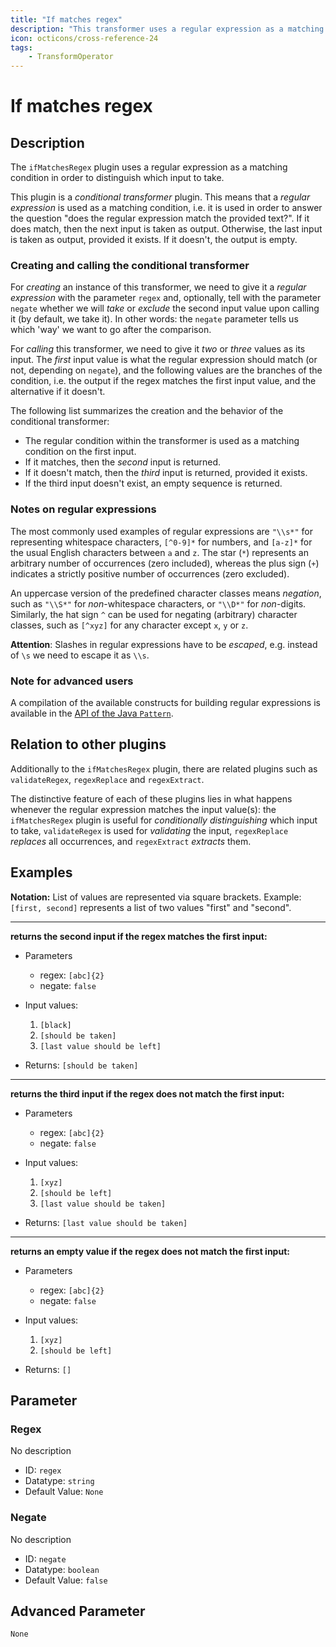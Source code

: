 ```yaml
---
title: "If matches regex"
description: "This transformer uses a regular expression as a matching condition, in order to distinguish which input to take."
icon: octicons/cross-reference-24
tags: 
    - TransformOperator
---
```

# If matches regex
<!-- This file was generated - DO NOT CHANGE IT MANUALLY -->



## Description

The `ifMatchesRegex` plugin uses a regular expression as a matching condition in order to distinguish which input to
take.

This plugin is a _conditional transformer_ plugin. This means that a _regular expression_ is used as a matching
condition, i.e. it is used in order to answer the question "does the regular expression match the provided text?".
If it does match, then the next input is taken as output. Otherwise, the last input is taken as output, provided it
exists. If it doesn't, the output is empty.

### Creating and calling the conditional transformer

For _creating_ an instance of this transformer, we need to give it a _regular expression_ with the parameter `regex`
and, optionally, tell with the parameter `negate` whether we will _take_ or _exclude_ the second input value upon
calling it (by default, we take it). In other words: the `negate` parameter tells us which 'way' we want to go after the
comparison.

For _calling_ this transformer, we need to give it _two_ or _three_ values as its input. The _first_ input value is
what the regular expression should match (or not, depending on `negate`), and the following values are the branches of
the condition, i.e. the output if the regex matches the first input value, and the alternative if it doesn't.

The following list summarizes the creation and the behavior of the conditional transformer:

* The regular condition within the transformer is used as a matching condition on the first input.
* If it matches, then the _second_ input is returned.
* If it doesn't match, then the _third_ input is returned, provided it exists.
* If the third input doesn't exist, an empty sequence is returned.

### Notes on regular expressions

The most commonly used examples of regular expressions are `"\\s*"` for representing whitespace characters, `[^0-9]*`
for numbers, and `[a-z]*` for the usual English characters between `a` and `z`. The star (`*`) represents an arbitrary
number of occurrences (zero included), whereas the plus sign (`+`) indicates a strictly positive number of occurrences
(zero excluded).

An uppercase version of the predefined character classes means _negation_, such as `"\\S*"` for _non_-whitespace
characters, or `"\\D*"` for _non_-digits.
Similarly, the hat sign `^` can be used for negating (arbitrary) character classes, such as `[^xyz]` for any character
except `x`, `y` or `z`.

**Attention**: Slashes in regular expressions have to be _escaped_, e.g. instead of `\s` we need to escape it as `\\s`.

### Note for advanced users

A compilation of the available constructs for building regular expressions is available in the
[API of the Java `Pattern`](https://docs.oracle.com/en/java/javase/21/docs/api/java.base/java/util/regex/Pattern.html#sum).

## Relation to other plugins

Additionally to the `ifMatchesRegex` plugin, there are related plugins such as `validateRegex`, `regexReplace` and
`regexExtract`.

The distinctive feature of each of these plugins lies in what happens whenever the regular expression
matches the input value(s): the `ifMatchesRegex` plugin is useful for _conditionally distinguishing_ which input to
take, `validateRegex` is used for _validating_ the input, `regexReplace` _replaces_ all occurrences, and
`regexExtract` _extracts_ them.

## Examples

**Notation:** List of values are represented via square brackets. Example: `[first, second]` represents a list of two values "first" and "second".

---
**returns the second input if the regex matches the first input:**

* Parameters
    * regex: `[abc]{2}`
    * negate: `false`

* Input values:
    1. `[black]`
    2. `[should be taken]`
    3. `[last value should be left]`

* Returns: `[should be taken]`


---
**returns the third input if the regex does not match the first input:**

* Parameters
    * regex: `[abc]{2}`
    * negate: `false`

* Input values:
    1. `[xyz]`
    2. `[should be left]`
    3. `[last value should be taken]`

* Returns: `[last value should be taken]`


---
**returns an empty value if the regex does not match the first input:**

* Parameters
    * regex: `[abc]{2}`
    * negate: `false`

* Input values:
    1. `[xyz]`
    2. `[should be left]`

* Returns: `[]`




## Parameter

### Regex

No description

- ID: `regex`
- Datatype: `string`
- Default Value: `None`



### Negate

No description

- ID: `negate`
- Datatype: `boolean`
- Default Value: `false`





## Advanced Parameter

`None`